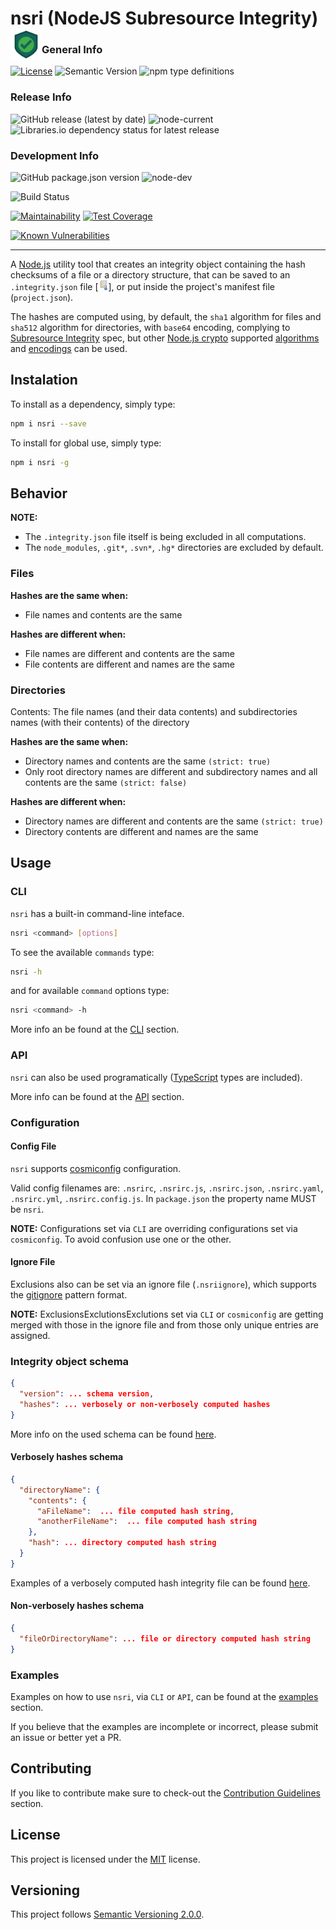 <!-- markdownlint-disable MD033-->
# nsri (NodeJS Subresource Integrity) <img src="https://raw.githubusercontent.com/jimic/nsri/main/media/nsri-logo.png" width="50" align="left">

### General Info

[![License](https://img.shields.io/github/license/jimic/nsri)](https://raw.githubusercontent.com/jimic/nsri/main/LICENSE)
![Semantic Version](https://img.shields.io/badge/semver-2.0.0-green)
![npm type definitions](https://img.shields.io/npm/types/nsri)

### Release Info

![GitHub release (latest by date)](https://img.shields.io/github/v/release/jimic/nsri)
![node-current](https://img.shields.io/node/v/nsri?label=supported%20node%20versions)
![Libraries.io dependency status for latest release](https://img.shields.io/librariesio/release/npm/nsri)

### Development Info

![GitHub package.json version](https://img.shields.io/github/package-json/v/jimic/nsri)
![node-dev](https://img.shields.io/badge/dynamic/json?color=brightgreen&label=supported%20node%20versions&query=engines.node&url=https%3A%2F%2Fraw.githubusercontent.com%2FJimiC%2Fnsri%2Fmaster%2Fpackage.json)

![Build Status](https://github.com/JimiC/nsri/actions/workflows/build.yml/badge.svg)

[![Maintainability](https://api.codeclimate.com/v1/badges/77bea27f9bd1906ac525/maintainability)](https://codeclimate.com/github/jimic/nsri/maintainability)
[![Test Coverage](https://api.codeclimate.com/v1/badges/77bea27f9bd1906ac525/test_coverage)](https://codeclimate.com/github/jimic/nsri/test_coverage)

[![Known Vulnerabilities](https://snyk.io/test/github/jimic/nsri/badge.svg?targetFile=package.json)](https://snyk.io/test/github/jimic/nsri?targetFile=package.json)

---

A [Node.js](https://nodejs.org) utility tool that creates an integrity object containing the hash checksums of a file or a directory structure, that can be saved to an `.integrity.json` file [<img src="https://raw.githubusercontent.com/jimic/nsri/main/media/integrity_file.png" width="16" />], or put inside the project's manifest file (`project.json`).

The hashes are computed using, by default, the `sha1` algorithm for files and `sha512` algorithm for directories, with `base64` encoding, complying to [Subresource Integrity](https://developer.mozilla.org/en-US/docs/Web/Security/Subresource_Integrity) spec, but other [Node.js crypto](https://nodejs.org/api/crypto.html) supported [algorithms](https://nodejs.org/api/crypto.html#cryptogethashes) and [encodings](https://nodejs.org/api/crypto.html#hashdigestencoding) can be used.

## Instalation

To install as a dependency, simply type:

```sh
npm i nsri --save
```

To install for global use, simply type:

```sh
npm i nsri -g
```

## Behavior

**NOTE:**

- The `.integrity.json` file itself is being excluded in all computations.
- The `node_modules`, `.git*`, `.svn*`, `.hg*` directories are excluded by default.

### Files

**Hashes are the same when:**

- File names and contents are the same

**Hashes are different when:**

- File names are different and contents are the same
- File contents are different and names are the same

### Directories

Contents: The file names (and their data contents) and subdirectories names (with their contents) of the directory

**Hashes are the same when:**

- Directory names and contents are the same `(strict: true)`
- Only root directory names are different and subdirectory names and all contents are the same `(strict: false)`

**Hashes are different when:**

- Directory names are different and contents are the same `(strict: true)`
- Directory contents are different and names are the same

## Usage

### CLI

`nsri` has a built-in command-line inteface.

```sh
nsri <command> [options]
```

To see the available `commands` type:

```sh
nsri -h
```

and for available `command` options type:

```sh
nsri <command> -h
```

More info an be found at the [CLI](https://github.com/JimiC/nsri/blob/main/docs/cli.md) section.

### API

`nsri` can also be used programatically ([TypeScript](https://www.typescriptlang.org/) types are included).

More info can be found at the [API](https://github.com/JimiC/nsri/blob/main/docs/api.md) section.

### Configuration

#### Config File

`nsri` supports [cosmiconfig](https://github.com/davidtheclark/cosmiconfig) configuration.

Valid config filenames are: `.nsrirc`, `.nsrirc.js`, `.nsrirc.json`, `.nsrirc.yaml`, `.nsrirc.yml`, `.nsrirc.config.js`. In `package.json` the property name MUST be `nsri`.

**NOTE:**  Configurations set via `CLI` are overriding configurations set via `cosmiconfig`. To avoid confusion use one or the other.

#### Ignore File

Exclusions also can be set via an ignore file (`.nsriignore`), which supports the [gitignore](https://git-scm.com/docs/gitignore#_pattern_format) pattern format.

**NOTE:** ExclusionsExclutionsExclutions set via `CLI` or `cosmiconfig` are getting merged with those in the ignore file and from those only unique entries are assigned.

### Integrity object schema

```json
{
  "version": ... schema version,
  "hashes": ... verbosely or non-verbosely computed hashes
}
```

More info on the used schema can be found [here](https://github.com/JimiC/nsri/blob/main/src/schemas).

#### Verbosely hashes schema

```json
{
  "directoryName": {
    "contents": {
      "aFileName":  ... file computed hash string,
      "anotherFileName":  ... file computed hash string
    },
    "hash": ... directory computed hash string
  }
}
```

Examples of a verbosely computed hash integrity file can be found [here](https://github.com/JimiC/nsri/blob/main/test/fixtures).

#### Non-verbosely hashes schema

```json
{
  "fileOrDirectoryName": ... file or directory computed hash string
}
```

### Examples

Examples on how to use `nsri`, via `CLI` or `API`, can be found at the [examples](https://github.com/JimiC/nsri/blob/main/docs/examples) section.

If you believe that the examples are incomplete or incorrect, please submit an issue or better yet a PR.

## Contributing

If you like to contribute make sure to check-out the [Contribution Guidelines](https://github.com/JimiC/nsri/blob/main/.github/CONTRIBUTING.md) section.

## License

This project is licensed under the [MIT](https://github.com/JimiC/nsri/blob/main/LICENSE) license.

## Versioning

This project follows [Semantic Versioning 2.0.0](https://semver.org).
